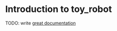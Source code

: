 # Introduction to toy_robot

TODO: write [great documentation](http://jacobian.org/writing/what-to-write/)
